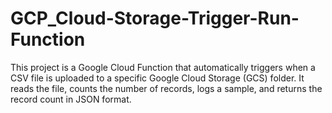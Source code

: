 # GCP_Cloud-Storage-Trigger-Run-Function
This project is a Google Cloud Function that automatically triggers when a CSV file is uploaded to a specific Google Cloud Storage (GCS) folder. It reads the file, counts the number of records, logs a sample, and returns the record count in JSON format.
